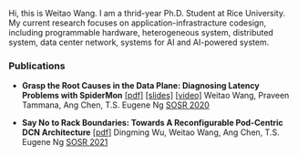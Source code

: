 Hi, this is Weitao Wang. I am a thrid-year Ph.D. Student at Rice University. My current research focuses on application-infrastracture codesign, including programmable hardware, heterogeneous system, distributed system, data center network, systems for AI and AI-powered system.

### Publications

* **Grasp the Root Causes in the Data Plane: Diagnosing Latency Problems with SpiderMon** [[pdf]](https://dl.acm.org/doi/pdf/10.1145/3373360.3380835) [[slides]](https://conferences.sigcomm.org/sosr/2020/slides/spidermon_sosr.pptx) [[video]](https://www.youtube.com/watch?v=SYbr8W_JG6A)
    Weitao Wang, Praveen Tammana, Ang Chen, T.S. Eugene Ng
    [SOSR 2020](https://conferences.sigcomm.org/sosr/2020/) 

* **Say No to Rack Boundaries: Towards A Reconfigurable Pod-Centric DCN Architecture** [[pdf]](https://dl.acm.org/doi/pdf/10.1145/3314148.3314350?casa_token=5jdB8I6NLKkAAAAA:zbDA8whzGE0s0t66UMyqPBrCUiWb4t-hwyWiJNp41OF-Lv7cPt-E29e4DBjSx-2zueZlLBlwPeos)
    Dingming Wu, Weitao Wang, Ang Chen, T.S. Eugene Ng
    [SOSR 2021](https://conferences.sigcomm.org/sosr/2019/)
